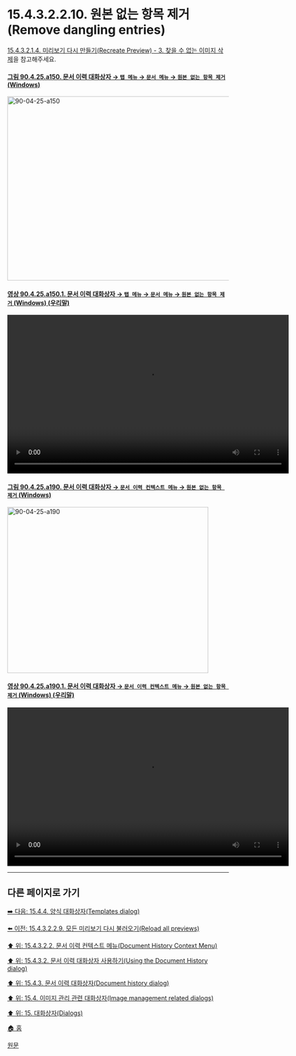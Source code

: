 # 15.4.3.2.2.10. 원본 없는 항목 제거(Remove dangling entries)
[15.4.3.2.1.4. 미리보기 다시 만들기(Recreate Preview) - 3. 찾을 수 없는 이미지 삭제](./15-04-03-02-01-04-recreate_preview.md#15-04-03-02-01-04-s3)을 참고해주세요.

<a id="90-04-25-a150"></a>

#### [그림 90.4.25.a150. 문서 이력 대화상자 → `탭 메뉴` → `문서 메뉴` → `원본 없는 항목 제거` (Windows)](./90-04-0025-document_history.md#90-04-25-a150)
<img width="845" height="418" alt="90-04-25-a150" src="https://github.com/user-attachments/assets/0e903ac4-14e9-4e63-8ad4-29e7996c3f44" />

<a id="90-04-25-a150-01"></a>

#### [영상 90.4.25.a150.1. 문서 이력 대화상자 → `탭 메뉴` → `문서 메뉴` → `원본 없는 항목 제거` (Windows) (우리말)](./90-04-0025-document_history.md#90-04-25-a150-01)
<video controls="controls" width="640" height="360" src="https://github.com/user-attachments/assets/944606c9-f8ab-414b-ae14-4509ef1ff618"></video>

<a id="90-04-25-a190"></a>

#### [그림 90.4.25.a190. 문서 이력 대화상자 → `문서 이력 컨텍스트 메뉴` → `원본 없는 항목 제거` (Windows)](./90-04-0025-document_history.md#90-04-25-a190)
<img width="457" height="377" alt="90-04-25-a190" src="https://github.com/user-attachments/assets/22c466a4-1780-4f74-8b42-22dc45151e2c" />

<a id="90-04-25-a190-01"></a>

#### [영상 90.4.25.a190.1. 문서 이력 대화상자 → `문서 이력 컨텍스트 메뉴` → `원본 없는 항목 제거` (Windows) (우리말)](./90-04-0025-document_history.md#90-04-25-a190-01)
<video controls="controls" width="640" height="360" src="https://github.com/user-attachments/assets/a3ebe275-8441-488a-a61f-0ee3e072c21e"></video>

***

## 다른 페이지로 가기

[➡️ 다음: 15.4.4. 양식 대화상자(Templates dialog)](./15-04-04-00-templates-dialog.md)

[⬅️ 이전: 15.4.3.2.2.9. 모든 미리보기 다시 불러오기(Reload all previews)](./15-04-03-02-02-09-reload_all_previews.md)

[⬆️ 위: 15.4.3.2.2. 문서 이력 컨텍스트 메뉴(Document History Context Menu)](./15-04-03-02-02-00-document_history_context_menu.md)

[⬆️ 위: 15.4.3.2. 문서 이력 대화상자 사용하기(Using the Document History dialog)](./15-04-03-02-00-using_the_document_history_dialog.md)

[⬆️ 위: 15.4.3. 문서 이력 대화상자(Document history dialog)](./15-04-03-00-document-history-dialog.md)

[⬆️ 위: 15.4. 이미지 관리 관련 대화상자(Image management related dialogs)](./15-04-00-image-management-related-dialogs.md)

[⬆️ 위: 15. 대화상자(Dialogs)](./15-00-dialogs.md)

[🏠 홈](./00-home.md)

[원문](https://docs.gimp.org/2.10/ko/gimp-document-dialog.html#gimp-document-history-menu)